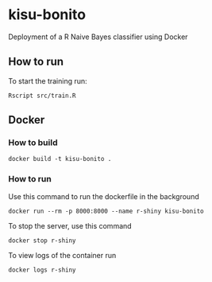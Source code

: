 # kisu-bonito

Deployment of a R Naive Bayes classifier using Docker

## How to run

To start the training run:

```
Rscript src/train.R
```

## Docker

### How to build

```
docker build -t kisu-bonito .
```

### How to run

Use this command to run the dockerfile in the background

```
docker run --rm -p 8000:8000 --name r-shiny kisu-bonito
```

To stop the server, use this command

```
docker stop r-shiny
```

To view logs of the container run

```
docker logs r-shiny
```
